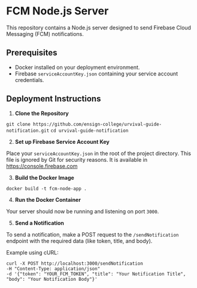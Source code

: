 # FCM Node.js Server

This repository contains a Node.js server designed to send Firebase Cloud Messaging (FCM) notifications.

## Prerequisites

- Docker installed on your deployment environment.
- Firebase `serviceAccountKey.json` containing your service account credentials.

## Deployment Instructions

1. **Clone the Repository**

```git clone https://github.com/ensign-college/urvival-guide-notification.git```
```cd urvival-guide-notification```

2. **Set up Firebase Service Account Key**

Place your `serviceAccountKey.json` in the root of the project directory. This file is ignored by Git for security reasons. It is available in https://console.firebase.com

3. **Build the Docker Image**

```docker build -t fcm-node-app .```

4. **Run the Docker Container**


Your server should now be running and listening on port `3000`.

5. **Send a Notification**

To send a notification, make a POST request to the `/sendNotification` endpoint with the required data (like token, title, and body).

Example using cURL:
```
curl -X POST http://localhost:3000/sendNotification
-H "Content-Type: application/json"
-d '{"token": "YOUR_FCM_TOKEN", "title": "Your Notification Title", "body": "Your Notification Body"}'
```
